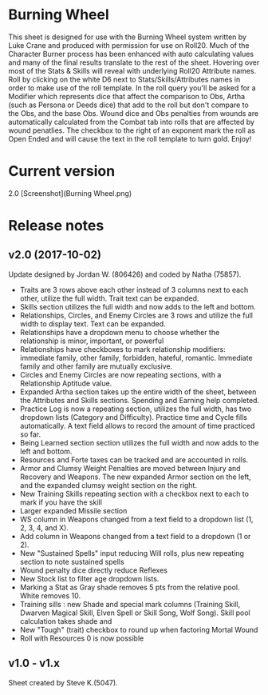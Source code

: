 # Burning Wheel

This sheet is designed for use with the Burning Wheel system written by Luke Crane and produced with permission for use on Roll20. Much of the Character Burner process has been enhanced with auto calculating values and many of the final results translate to the rest of the sheet. Hovering over most of the Stats & Skills will reveal with underlying Roll20 Attribute names. Roll by clicking on the white D6 next to Stats/Skills/Attributes names in order to make use of the roll template. In the roll query you'll be asked for a Modifier which represents dice that affect the comparison to Obs, Artha (such as Persona or Deeds dice) that add to the roll but don't compare to the Obs, and the base Obs. Wound dice and Obs penalties from wounds are automatically calculated from the Combat tab into rolls that are affected by wound penatlies. The checkbox to the right of an exponent mark the roll as Open Ended and will cause the text in the roll template to turn gold. Enjoy!

# Current version
2.0 [Screenshot](Burning Wheel.png)

# Release notes

## v2.0 (2017-10-02)

Update designed by Jordan W. (806426) and coded by Natha (75857).

* Traits are 3 rows above each other instead of 3 columns next to each other,  utilize the full width. Trait text can be expanded. 
* Skills section utilizes the full width and now adds to the left and bottom.
* Relationships, Circles, and Enemy Circles are 3 rows and utilize the full width to display text. Text can be expanded.
* Relationships have a dropdown menu to choose whether the relationship is minor, important, or powerful
* Relationships have checkboxes to mark relationship modifiers: immediate family, other family, forbidden, hateful, romantic. Immediate family and other family are mutually exclusive.
* Circles and Enemy Circles are now repeating sections, with a Relationship Aptitude value.
* Expanded Artha section takes up the entire width of the sheet, between the Attributes and Skills sections. Spending and Earning help completed.
* Practice Log is now a repeating section, utilizes the full width, has two dropdown lists (Category and Difficulty). Practice time and Cycle fills automatically. A text field allows to record the amount of time practiced so far. 
* Being Learned section section utilizes the full width and now adds to the left and bottom.
* Resources and Forte taxes can be tracked and are accounted in rolls.
* Armor and Clumsy Weight Penalties are moved between Injury and Recovery and Weapons. The new expanded Armor section on the left, and the expanded clumsy weight section on the right.
* New Training Skills repeating section with a checkbox next to each to mark if you have the skill
* Larger expanded Missile section 
* WS column in Weapons changed from a text field to a dropdown list (1, 2, 3, 4, and X).
* Add column in Weapons changed from a text field to a dropdown (1 or 2).
* New "Sustained Spells" input reducing Will rolls, plus new repeating section to note sustained spells
* Wound penalty dice directly reduce Reflexes
* New Stock list to filter age dropdown lists.
* Marking a Stat as Gray shade removes 5 pts from the relative pool. White removes 10.
* Training sills : new Shade and special mark columns (Training Skill, Dwarven Magical Skill, Elven Spell or Skill Song, Wolf Song). Skill pool calculation takes shade and 
* New "Tough" (trait) checkbox to round up when factoring Mortal Wound
* Roll with Resources 0 is now possible

## v1.0 - v1.x

Sheet created by Steve K.(5047).
